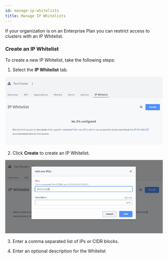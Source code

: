 ```yaml
---
id: manage-ip-whitelists
title: Manage IP Whitelists
---
```


If your organization is on an Enterprise Plan you can restrict access to clusters with an IP Whitelist.

### Create an IP Whitelist

To create a new IP Whitelist, take the following steps:

1. Select the **IP Whitelist** tab.

![cluster-details](./img/cluster-detail-ip-whitelists.png)

2. Click **Create** to create an IP Whitelist.

![create-alert](./img/cluster-detail-create-ip-whitelist.png)

3. Enter a comma separated list of IPs or CIDR blocks.

4. Enter an optional description for the Whitelist
